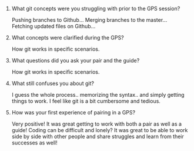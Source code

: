 1. What git concepts were you struggling with prior to the GPS session?

	Pushing branches to Github...
	Merging branches to the master...
	Fetching updated files on Github...

2. What concepts were clarified during the GPS?

	How git works in specific scenarios.

3. What questions did you ask your pair and the guide?

	How git works in specific scenarios.

4. What still confuses you about git?

	I guess the whole process.. memorizing the syntax.. and simply getting things to work. I feel like git is a bit cumbersome and tedious.

5. How was your first experience of pairing in a GPS?

	Very positive! It was great getting to work with both a pair as well as a guide! Coding can be difficult and lonely? It was great to be able to work side by side with other people and share struggles and learn from their successes as well!

